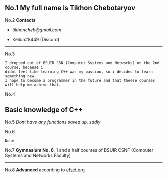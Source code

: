 
  No.1
  __My full name__ is Tikhon Chebotaryov
---
  No.2
  __Contacts__
   *  _tikhoncheb@gmail.com_
     
   *  Keilon#8449 (Discord)
   ---

  No.3

  ```
  I dropped out of BSUIR CSN (Computer Systems and Networks) on the 2nd course, because i
  didnt feel like learning C++ was my passion, so i decided to learn something new.
  I hope to become a programmer in the future and that theese courses
  will help me achive that.
  ```
  No.4
  
  Basic knowledge of С++
  ---

  No.5
  _Dont have any functions saved up, sadly_ 

  No.6

    None

  No.7
  __Gymnasium No. 6__, 1 and a half courses of BSUIR CSNF (Computer Systems and Networks Faculty)
  ___

  No.8
  __Advanced__ according to [efset.org](https://www.efset.org)

  
